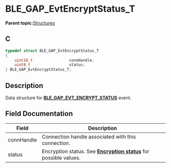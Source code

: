 # BLE\_GAP\_EvtEncryptStatus\_T

**Parent topic:**[Structures](GUID-A15AC144-CD72-427A-B096-33FC1E7FEA88.md)

## C

```c
typedef struct BLE_GAP_EvtEncryptStatus_T
{
    uint16_t                connHandle;
    uint8_t                 status;
} BLE_GAP_EvtEncryptStatus_T;
```

## Description

Data structure for **[BLE\_GAP\_EVT\_ENCRYPT\_STATUS](GUID-085D2B3E-E5DB-4072-8916-29201399538E.md)** event.

## Field Documentation

|Field|Description|
|-----|-----------|
|connHandle|Connection handle associated with this connection.|
|status|Encryption status. See **[Encryption status](GUID-8AF80EE7-43B9-4ED9-9A89-8DDCAD43D0F5.md)** for possible values.|

